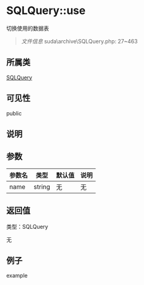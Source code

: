 # SQLQuery::use

切换使用的数据表

> *文件信息* suda\archive\SQLQuery.php: 27~463

## 所属类 

[SQLQuery](../SQLQuery.md)

## 可见性

 public 

## 说明




## 参数


| 参数名 | 类型 | 默认值 | 说明 |
|--------|-----|-------|-------|
| name |  string | 无 | 无 |



## 返回值

类型：SQLQuery

无



## 例子

example